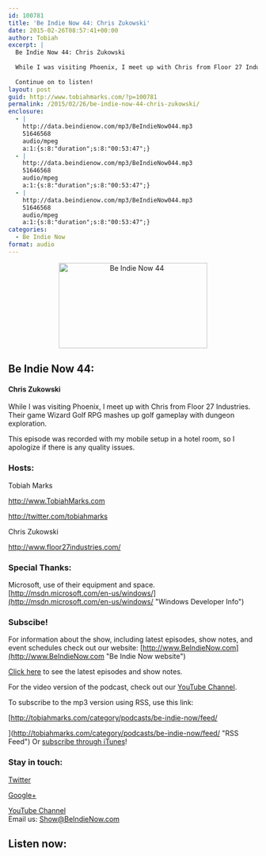 ```yaml
---
id: 100781
title: 'Be Indie Now 44: Chris Zukowski'
date: 2015-02-26T08:57:41+00:00
author: Tobiah
excerpt: |
  Be Indie Now 44: Chris Zukowski
  
  While I was visiting Phoenix, I meet up with Chris from Floor 27 Industries. Their game Wizard Golf RPG mashes up golf gameplay with dungeon exploration.
  
  Continue on to listen!
layout: post
guid: http://www.tobiahmarks.com/?p=100781
permalink: /2015/02/26/be-indie-now-44-chris-zukowski/
enclosure:
  - |
    http://data.beindienow.com/mp3/BeIndieNow044.mp3
    51646568
    audio/mpeg
    a:1:{s:8:"duration";s:8:"00:53:47";}
  - |
    http://data.beindienow.com/mp3/BeIndieNow044.mp3
    51646568
    audio/mpeg
    a:1:{s:8:"duration";s:8:"00:53:47";}
  - |
    http://data.beindienow.com/mp3/BeIndieNow044.mp3
    51646568
    audio/mpeg
    a:1:{s:8:"duration";s:8:"00:53:47";}
categories:
  - Be Indie Now
format: audio
---
```

<p style="text-align: center;">
  <img class="aligncenter" src="/assets/2013/10/BeIndyNowLogo-512h-300x172.png?resize=300%2C172" alt="Be Indie Now 44" width="300" height="172" data-recalc-dims="1" />
</p>

## Be Indie Now 44:

#### Chris Zukowski

While I was visiting Phoenix, I meet up with Chris from Floor 27 Industries. Their game Wizard Golf RPG mashes up golf gameplay with dungeon exploration.

This episode was recorded with my mobile setup in a hotel room, so I apologize if there is any quality issues.

<!--more-->

### Hosts:

Tobiah Marks
  
<a href="http://www.TobiahMarks.com" target="_blank">http://www.TobiahMarks.com</a>
  
<a title="Tobiah Twitter" href="http://twitter.com/tobiahmarks" target="_blank">http://twitter.com/tobiahmarks</a>

Chris Zukowski
  
<a href="http://www.floor27industries.com/" target="_blank">http://www.floor27industries.com/</a>

### Special Thanks:

Microsoft, use of their equipment and space. [http://msdn.microsoft.com/en-us/windows/](http://msdn.microsoft.com/en-us/windows/ "Windows Developer Info")

### Subscibe!

For information about the show, including latest episodes, show notes, and event schedules check out our website: [http://www.BeIndieNow.com](http://www.BeIndieNow.com "Be Indie Now website")

[Click here](http://tobiahmarks.com/category/podcasts/be-indie-now/ "Be Indie Now episodes and show notes") to see the latest episodes and show notes.

For the video version of the podcast, check out our <a title="YouTube" href="http://www.youtube.com/channel/UCW6QQfnk1In7woq619zgD0g" target="_blank">YouTube Channel</a>.

To subscribe to the mp3 version using RSS, use this link:
  
[http://tobiahmarks.com/category/podcasts/be-indie-now/feed/
  
](http://tobiahmarks.com/category/podcasts/be-indie-now/feed/ "RSS Feed") Or <a title="iTunes" href="https://itunes.apple.com/us/podcast/be-indie-now/id734501818 " target="_blank">subscribe through iTunes</a>!

### Stay in touch:

<a title="Twitter" href="http://twitter.com/BeIndieNow" target="_blank">Twitter</a>
  
<a href="https://plus.google.com/105885018850238693949" target="_blank" rel="publisher">Google+</a>
  
<a title="YouTube" href="http://www.youtube.com/channel/UCW6QQfnk1In7woq619zgD0g" target="_blank">YouTube Channel<br /> </a>Email us: <Show@BeIndieNow.com>

## Listen now:
